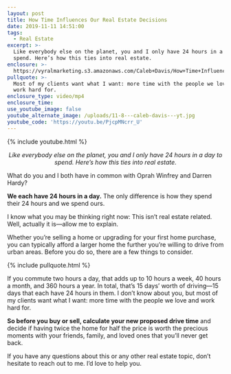 ```yaml
---
layout: post
title: How Time Influences Our Real Estate Decisions
date: 2019-11-11 14:51:00
tags:
  - Real Estate
excerpt: >-
  Like everybody else on the planet, you and I only have 24 hours in a day to
  spend. Here’s how this ties into real estate.
enclosure: >-
  https://vyralmarketing.s3.amazonaws.com/Caleb+Davis/How+Time+Influences+Our+Real+Estate+Decisions.mp4
pullquote: >-
  Most of my clients want what I want: more time with the people we love and
  work hard for.
enclosure_type: video/mp4
enclosure_time:
use_youtube_image: false
youtube_alternate_image: /uploads/11-8---caleb-davis---yt.jpg
youtube_code: 'https://youtu.be/PjcpMNcrr_U'
---
```


{% include youtube.html %}

<p style="text-align: center;"><em>Like everybody else on the planet, you and I only have 24 hours in a day to spend. Here’s how this ties into real estate.</em></p>

What do you and I both have in common with Oprah Winfrey and Darren Hardy?&nbsp;

**We each have 24 hours in a day.** The only difference is how they spend their 24 hours and we spend ours.&nbsp;

I know what you may be thinking right now: This isn’t real estate related. Well, actually it is—allow me to explain.&nbsp;

Whether you’re selling a home or upgrading for your first home purchase, you can typically afford a larger home the further you’re willing to drive from urban areas. Before you do so, there are a few things to consider.

{% include pullquote.html %}

If you commute two hours a day, that adds up to 10 hours a week, 40 hours a month, and 360 hours a year. In total, that’s 15 days’ worth of driving—15 days that each have 24 hours in them. I don’t know about you, but most of my clients want what I want: more time with the people we love and work hard for.&nbsp;

**So before you buy or sell, calculate your new proposed drive time** and decide if having twice the home for half the price is worth the precious moments with your friends, family, and loved ones that you’ll never get back.&nbsp;

If you have any questions about this or any other real estate topic, don’t hesitate to reach out to me. I’d love to help you.